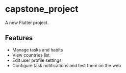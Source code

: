 # capstone_project

A new Flutter project.

## Features

- Manage tasks and habits
- View countries list
- Edit user profile settings
- Configure task notifications and test them on the web

